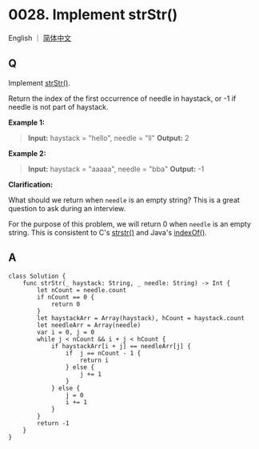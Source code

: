 # 0028. Implement strStr()

English ｜ [简体中文](./README-zh_CN.md)



## Q

Implement [strStr()](http://www.cplusplus.com/reference/cstring/strstr/]).

Return the index of the first occurrence of needle in haystack, or -1 if needle is not part of haystack.

**Example 1:**

>**Input:** haystack = "hello", needle = "ll"
>**Output:** 2

**Example 2:**

>**Input:** haystack = "aaaaa", needle = "bba"
>**Output:** -1

**Clarification:**

What should we return when `needle` is an empty string? This is a great question to ask during an interview.

For the purpose of this problem, we will return 0 when `needle` is an empty string. This is consistent to C's [strstr()](http://www.cplusplus.com/reference/cstring/strstr/) and Java's [indexOf()](https://docs.oracle.com/javase/7/docs/api/java/lang/String.html#indexOf(java.lang.String)).



## A

```
class Solution {
    func strStr(_ haystack: String, _ needle: String) -> Int {
        let nCount = needle.count
        if nCount == 0 {
            return 0
        }
        let haystackArr = Array(haystack), hCount = haystack.count
        let needleArr = Array(needle)
        var i = 0, j = 0
        while j < nCount && i + j < hCount {
            if haystackArr[i + j] == needleArr[j] {
                if  j == nCount - 1 {
                    return i
                } else {
                    j += 1
                }
            } else {
                j = 0
                i += 1
            }
        }
        return -1
    }
}
```

